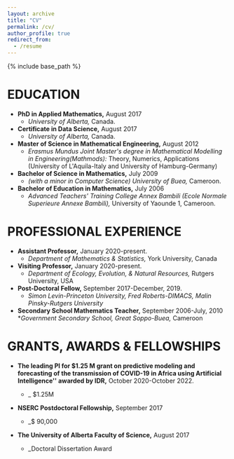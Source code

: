```yaml
---
layout: archive
title: "CV"
permalink: /cv/
author_profile: true
redirect_from:
  - /resume
---
```


{% include base_path %}

EDUCATION
======
* __PhD in Applied Mathematics,__ August  2017
  * _University of Alberta,_ Canada.
* __Certificate in Data Science,__ August  2017
  * _University of Alberta,_ Canada.
* __Master of Science in Mathematical Engineering,__ August  2012
  * _Erasmus Mundus Joint Master's degree in Mathematical Modelling in Engineering(Mathmods):_ Theory, Numerics, Applications (University of L'Aquila-Italy and University of  Hamburg-Germany)
* __Bachelor of Science in Mathematics,__ July 2009
  * _(with a minor in Computer Science) University of Buea,_ Cameroon.
* __Bachelor of Education in Mathematics,__ July 2006
  * _Advanced Teachers' Training College Annex Bambili (Ecole Normale Superieure Annexe Bambili),_ University of Yaounde 1, Cameroon.
  
  
 PROFESSIONAL EXPERIENCE
 ========
 * __Assistant Professor,__ January  2020-present.
    * _Department of Mathematics & Statistics,_ York University, Canada
 * __Visiting  Professor,__ January  2020-present.
    * _Department of Ecology, Evolution, & Natural Resources,_ Rutgers University, USA
 * __Post-Doctoral Fellow,__  September 2017-December, 2019.
    * _Simon Levin-Princeton University, Fred Roberts-DIMACS, Malin Pinsky-Rutgers University_ 
 * __Secondary School Mathematics Teacher,__ September 2006-July, 2010
    *_Government Secondary School, Great Soppo-Buea,_ Cameroon
 
 GRANTS, AWARDS & FELLOWSHIPS
==========
* __The leading PI for $1.25 M grant on predictive modeling and forecasting of the transmission of COVID-19 in Africa using Artificial Intelligence'' awarded by IDR,__ October 2020-October 2022.
  * _ $1.25M
 
* __NSERC  Postdoctoral Fellowship,__ September  2017
   * _$ 90,000
 
* __The University of Alberta  Faculty of Science,__ August 2017
   * _Doctoral Dissertation Award
   
 
